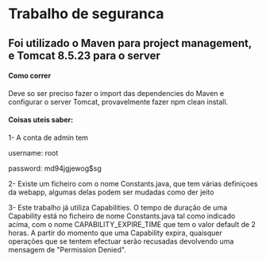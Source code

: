 <h1>Trabalho de seguranca</h1>

<h2>Foi utilizado o Maven para project management, e Tomcat 8.5.23 para o server</h2>

<h4>Como correr</h4>
<p>Deve so ser preciso fazer o import das dependencies do Maven e configurar o server Tomcat, provavelmente fazer npm clean install.</p>

<h4>Coisas uteis saber:</h4>
<p>1- A conta de admin tem </p>
<p>username: root</p>
<p>password: md94jgjewog$sg</p>
<p>2- Existe um ficheiro com o nome Constants.java, que tem várias definiçoes da webapp, algumas delas podem ser mudadas como der jeito</p>
<p>3- Este trabalho já utiliza Capabilities. O tempo de duração de uma Capability está no ficheiro de nome Constants.java tal como indicado acima, com o nome CAPABILITY_EXPIRE_TIME que tem o valor default de 2 horas. A partir do momento que uma Capability expira, quaisquer operações que se tentem efectuar serão recusadas devolvendo uma mensagem de "Permission Denied".

